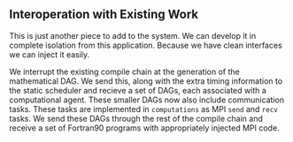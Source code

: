 
Interoperation with Existing Work
---------------------------------

This is just another piece to add to the system.  We can develop it in complete isolation from this application.  Because we have clean interfaces we can inject it easily.

We interrupt the existing compile chain at the generation of the mathematical DAG.  We send this, along with the extra timing information to the static scheduler and recieve a set of DAGs, each associated with a computational agent.  These smaller DAGs now also include communication tasks.  These tasks are implemented in `computations` as MPI `send` and `recv` tasks.  We send these DAGs through the rest of the compile chain and receive a set of Fortran90 programs with appropriately injected MPI code.

